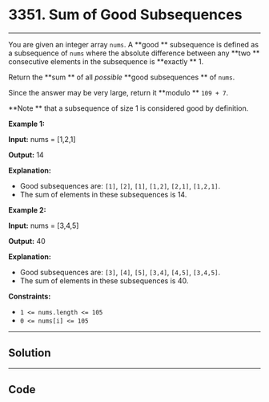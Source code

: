 # 3351. Sum of Good Subsequences

---

You are given an integer array `nums`. A **good ** subsequence is defined as a subsequence of `nums` where the absolute difference between any **two ** consecutive elements in the subsequence is **exactly ** 1.

Return the **sum ** of all _possible_ **good subsequences ** of `nums`.

Since the answer may be very large, return it **modulo ** `109 + 7`.

**Note ** that a subsequence of size 1 is considered good by definition.

 

**Example 1:**

**Input:** nums = [1,2,1]

**Output:** 14

**Explanation:**

  * Good subsequences are: `[1]`, `[2]`, `[1]`, `[1,2]`, `[2,1]`, `[1,2,1]`.
  * The sum of elements in these subsequences is 14.



**Example 2:**

**Input:** nums = [3,4,5]

**Output:** 40

**Explanation:**

  * Good subsequences are: `[3]`, `[4]`, `[5]`, `[3,4]`, `[4,5]`, `[3,4,5]`.
  * The sum of elements in these subsequences is 40.



 

**Constraints:**

  * `1 <= nums.length <= 105`
  * `0 <= nums[i] <= 105`

---

## Solution



---

## Code
```python


```